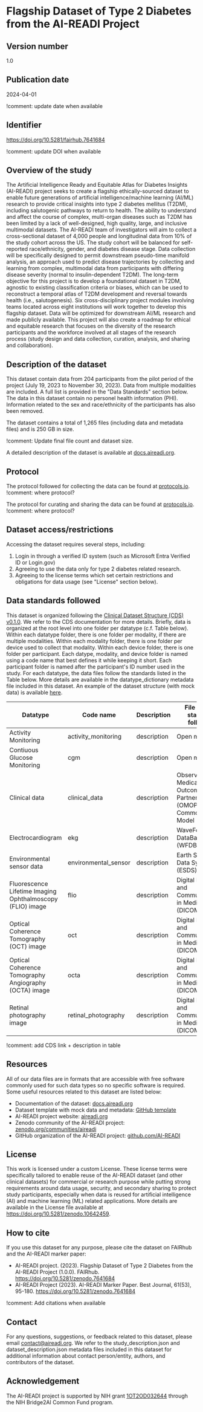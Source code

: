 
# Flagship Dataset of Type 2 Diabetes from the AI-READI Project

## Version number
1.0

## Publication date
2024-04-01

!comment: update date when available

## Identifier
https://doi.org/10.5281/fairhub.7641684

!comment: update DOI when available

## Overview of the study
The Artificial Intelligence Ready and Equitable Atlas for Diabetes Insights (AI-READI) project seeks to create a flagship ethically-sourced dataset to enable future generations of artificial intelligence/machine learning (AI/ML) research to provide critical insights into type 2 diabetes mellitus (T2DM), including salutogenic pathways to return to health. The ability to understand and affect the course of complex, multi-organ diseases such as T2DM has been limited by a lack of well-designed, high quality, large, and inclusive multimodal datasets. The AI-READI team of investigators will aim to collect a cross-sectional dataset of 4,000 people and longitudinal data from 10% of the study cohort across the US. The study cohort will be balanced for self-reported race/ethnicity, gender, and diabetes disease stage. Data collection will be specifically designed to permit downstream pseudo-time manifold analysis, an approach used to predict disease trajectories by collecting and learning from complex, multimodal data from participants with differing disease severity (normal to insulin-dependent T2DM). The long-term objective for this project is to develop a foundational dataset in T2DM, agnostic to existing classification criteria or biases, which can be used to reconstruct a temporal atlas of T2DM development and reversal towards health (i.e., salutogenesis). Six cross-disciplinary project modules involving teams located across eight institutions will work together to develop this flagship dataset. Data will be optimized for downstream AI/ML research and made publicly available. This project will also create a roadmap for ethical and equitable research that focuses on the diversity of the research participants and the workforce involved at all stages of the research process (study design and data collection, curation, analysis, and sharing and collaboration).

## Description of the dataset
This dataset contain data from 204 participants from the pilot period of the project (July 19, 2023 to November 30, 2023). Data from multiple modalities are included. A full list is provided in the "Data Standards" section below. The data in this dataset contain no personel health information (PHI). Information related to the sex and race/ethnicity of the participants has also been removed.

The dataset contains a total of 1,265 files (including data and metadata files) and is 250 GB in size.

!comment: Update final file count and dataset size.

A detailed description of the dataset is available at [docs.aireadi.org](https://docs.aireadi.org/).

## Protocol
The protocol followed for collecting the data can be found at [protocols.io](https://protocols.io/).
!comment: where protocol?

The protocol for curating and sharing the data can be found at [protocols.io](https://protocols.io/). 
!comment: where protocol?

## Dataset access/restrictions
Accessing the dataset requires several steps, including:
1. Login in through a verified ID system (such as Microsoft Entra Verified ID or Login.gov)
2. Agreeing to use the data only for type 2 diabetes related research.
3. Agreeing to the license terms which set certain restrictions and obligations for data usage (see "License" section below). 

## Data standards followed
This dataset is organized following the [Clinical Dataset Structure (CDS) v0.1.0](https://github.com/AI-READI/high-level-dataset-structure). We refer to the CDS documentation for more details. Briefly, data is organized at the root level into one folder per datatype (c.f. Table below). Within each datatype folder, there is one folder per modality, if there are multiple modalities. Within each modality folder, there is one folder per device used to collect that modality. Within each device folder, there is one folder per participant. Each datype, modality, and device folder is named using a code name that best defines it while keeping it short. Each participant folder is named after the participant's ID number used in the study. For each datatype, the data files follow the standards listed in the Table below. More details are available in the datatype_dictionary metadata file included in this dataset. An example of the dataset structure (with mock data) is available [here](https://github.com/AI-READI/ai-readi-dataset-template/tree/main/versions).

| Datatype      | Code name | Description | File format standard followed |
| ----------- | ----------- | ----------- | ----------- 
| Activity Monitoring      | activity_monitoring  | description | Open mHealth
| Contiuous Glucose Monitoring   | cgm      | description | Open mHealth
| Clinical data     | clinical_data  | description | Observational Medical Outcomes Partnership (OMOP) Common Data Model (CDM)
| Electrocardiogram    | ekg  | description | WaveForm DataBase (WFDB)
| Environmental sensor data    | environmental_sensor  | description | Earth Science Data Systems (ESDS) format
| Fluorescence Lifetime Imaging Ophthalmoscopy (FLIO) image   | flio | description | Digital Imaging and Communications in Medicine (DICOM)
| Optical Coherence Tomography (OCT) image  | oct  | description | Digital Imaging and Communications in Medicine (DICOM)
| Optical Coherence Tomography Angiography (OCTA) image  | octa  | description | Digital Imaging and Communications in Medicine (DICOM)
| Retinal photography image    | retinal_photography  | description | Digital Imaging and Communications in Medicine (DICOM)


!comment: add CDS link + description in table

## Resources
All of our data files are in formats that are accessible with free software commonly used for such data types so no specific software is required. Some useful resources related to this dataset are listed below:
- Documentation of the dataset: [docs.aireadi.org](https://docs.aireadi.org/)
- Dataset template with mock data and metadata: [GitHub template](https://github.com/AI-READI/ai-readi-dataset-template/tree/main/versions)
- AI-READI project website: [aireadi.org](https://aireadi.org/)
- Zenodo community of the AI-READI project: [zenodo.org/communities/aireadi](https://zenodo.org/communities/aireadi)
- GitHub organization of the AI-READI project: [github.com/AI-READI](https://github.com/AI-READI)

## License
This work is licensed under a custom License. These license terms were specifically tailored to enable reuse of the AI-READI dataset (and other clinical datasets) for commercial or research purpose while putting strong requirements around data usage, security, and secondary sharing to protect study participants, especially when data is reused for artificial intelligence (AI) and machine learning (ML) related applications. More details are available in the License file available at https://doi.org/10.5281/zenodo.10642459. 

## How to cite
 If you use this dataset for any purpose, please cite the dataset on FAIRhub and the AI-READI marker paper:
 - AI-READI project. (2023). Flagship Dataset of Type 2 Diabetes from the AI-READI Project (1.0.0). FAIRhub. https://doi.org/10.5281/zenodo.7641684
 - AI-READI Project (2023). AI-READI Marker Paper. Best Journal, 61(53), 95-180. https://doi.org/10.5281/zenodo.7641684

 !comment: Add citations when available

## Contact
For any questions, suggestions, or feedback related to this dataset, please email contact@aireadi.org. We refer to the study_description.json and dataset_description.json metadata files included in this dataset for additional information about contact person/entity, authors, and contributors of the dataset.

## Acknowledgement
The AI-READI project is supported by NIH grant [1OT2OD032644](https://reporter.nih.gov/search/1ADgncihCk6fdMRJdCnBjg/project-details/10471118) through the NIH Bridge2AI Common Fund program.
